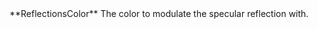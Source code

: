 <tr>
<td>**ReflectionsColor**</td>
<td>The color to modulate the specular reflection with.</td>
</tr>
